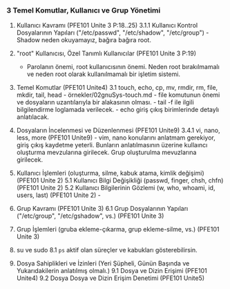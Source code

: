 ### 3 Temel Komutlar, Kullanıcı ve Grup Yönetimi
1. Kullanıcı Kavramı                                                         (PFE101 Unite 3 P:18..25)
    3.1.1 Kullanıcı Kontrol Dosyalarının Yapıları ("/etc/passwd", "/etc/shadow", "/etc/group")
        - Shadow neden okuyamayız, bağıra bağıra root.

2. "root" Kullanıcısı, Özel Tanımlı Kullanıcılar                             (PFE101 Unite 3 P:19)
    - Parolanın önemi, root kullanıcısının önemi. Neden root bırakılmamalı ve neden root olarak kullanılmamalı bir işletim sistemi.

3. Temel Komutlar                                                            (PFE101 Unite4)
    3.1 touch, echo, cp, mv, rmdir, rm, file, mkdir, tail, head
        - örnekler/02gnuSys-touch.md
        - file komutunun önemi ve dosyaların uzantılarıyla bir alakasının olması.
        - tail -f ile ilgili bilgilendirme loglamada verilecek.
        - echo giriş çıkış birimlerinde detaylı anlatılacak. 

4. Dosyaların İncelenmesi ve Düzenlenmesi                               (PFE101 Unite9)
    3.4.1 vi, nano, less, more                                        (PFE101 Unite9)
        - vim, nano konularını anlatmam gerekiyor, giriş çıkış kaydetme yeterli. Bunların anlatılmasının üzerine kullaıncı oluşturma mevzularına girilecek. Grup oluşturulma mevuzlarına girilecek. 

5. Kullanıcı İşlemleri (oluşturma, silme, kabuk atama, kimlik değişimi)      (PFE101 Unite 2)
    5.1 Kullanıcı Bilgi Değişikliği (passwd, finger, chsh, chfn)               (PFE101 Unite 2)
    5.2 Kullanıcı Bilgilerinin Gözlemi (w, who, whoami, id, users, last)       (PFE101 Unite 2)
        -  

6. Grup Kavramı                                                              (PFE101 Unite 3)
    6.1 Grup Dosyalarının Yapıları ("/etc/group", "/etc/gshadow", vs.)         (PFE101 Unite 3)
7. Grup İşlemleri (gruba ekleme-çıkarma, grup ekleme-silme, vs.)             (PFE101 Unite 3)
8. su ve sudo
    8.1 `ps` aktif olan süreçler ve kabukları gösterebilirsin.
9. Dosya Sahiplikleri ve İzinleri (Yeri Şüpheli, Günün Başında ve Yukarıdakilerin anlatılmış olmalı.)
    9.1 Dosya ve Dizin Erişimi                                                (PFE101 Unite4)
    9.2 Dosya Dosya ve Dizin Erişim Denetimi                                  (PFE101 Unite5)